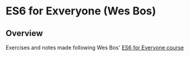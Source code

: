 # ES6 for Exveryone (Wes Bos)

## Overview
Exercises and notes made following Wes Bos' [ES6 for Everyone course](https://es6.io/)

